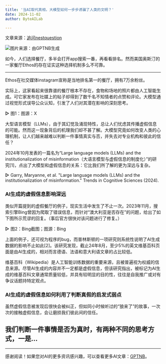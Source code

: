 ```yaml
---
title: '当AI取代真相，大模型如何一步步诱骗了人类的文明？'
date: 2024-11-02
author: ByteAILab

---
```


文章来源：[追问nestquestion](https://mp.weixin.qq.com/s/LN0K-p-4eYDbaNf0gByovQ)

![图片来源：由GPTNB生成](http://www.jesonc.com/upload/8FD7B96F5E34993C64020C0DB54F4C00/1730426781892/Fv7s-fZCEso4Hn0rqWiwTr9Jj2f_.png)

如今，人们选择餐厅，多半会打开app搜索一番，再看看排名。然而美国奥斯汀的一家餐厅Ethos的存在证实这种选择机制多么不可靠。

---
Ethos在社交媒体instagram宣称是当地排名第一的餐厅，拥有7万余粉丝。

实际上，这家看起来很靠谱的餐厅根本不存在，食物和场地的照片都由人工智能生成。可它家发布在社媒上的帖子却得到了数千名不知情者的点赞和评论。大模型通过视觉形式误导公众认知，引发了人们对其潜在影响的深刻思考。

**▷** 图1：图源：X

大型语言模型（LLMs），由于其幻觉及涌现特性，总让人们忧虑其传播虚假信息的可能。然而这一现象背后的机理我们却不甚了解。大模型究竟如何改变人类的心理机制，让人们越来越难以判断一件事情真实与否，并失去对专业机构和彼此的信任？

2024年10月发表的一篇名为“Large language models (LLMs) and the institutionalization of misinformation（大语言模型与虚假信息的制度化）”的研究[1]，点出了大模型和虚假信息的关系：它比我们所了解的更为深远与复杂。

**▷** Garry, Maryanne, et al. "Large language models (LLMs) and the institutionalization of misinformation." Trends in Cognitive Sciences (2024).

### AI生成的虚假信息影响深远

类似开篇提到的虚假餐厅的例子，现实生活中发生了不止一次。2023年11月，搜索引擎Bing曾因为爬取了错误信息，而针对“澳大利亚是否存在”的问题，给出了如下图所示荒谬的回复。（事后官方很快对该问题进行了修复。）

**▷** 图2：Bing截图；图源：Bing

上面的例子，还可视为程序的bug，而普林斯顿的一项研究则系统性说明了AI生成数据的影响不止如此[2]。该研究发现，截止24年8月，至少5%的英文维基百科页面是由AI生成的，相对而言德语、法语和意大利语文章的占比较低。

维基百科（Wikipedia）是人工智能训练数据的重要来源，且被普遍视为权威的信息来源。尽管AI生成的内容并不一定都是虚假信息，但该研究指出，被标记为AI生成的维基百科文章通常质量较低，并具有较明显的目的性，往往是自我推广或对有争议话题持特定观点。

### AI生成的虚假信息如何利用了判断真假的启发式弱点

虽然虚假信息被发现后很快会被纠正，但如同小时候听过的“狼来了”的故事，一次次的接触虚假信息，会让磨损我们彼此间的信任。

我们判断一件事情是否为真时，有两种不同的思考方式，一是...
---
---
感谢阅读！如果您对AI的更多资讯感兴趣，可以查看更多AI文章：[GPTNB](https://gptnb.com)。
